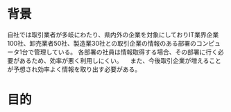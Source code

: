 # 背景
自社では取引業者が多岐にわたり、県内外の企業を対象にしておりIT業界企業100社、卸売業者50社、製造業30社との取引企業の情報のある部署のコンピュータ1台で管理している。
各部署の社員は情報取得する場合、その部署に行く必要があるため、効率が悪く利用しにくい。
　また、今後取引企業が増えることが予想され効率よく情報を取り出す必要がある。
# 目的